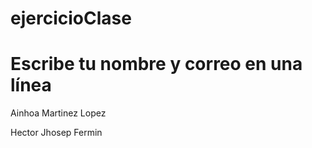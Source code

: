 # ejercicioClase

# Escribe tu nombre y correo en una línea
Ainhoa Martinez Lopez

Hector Jhosep Fermin
